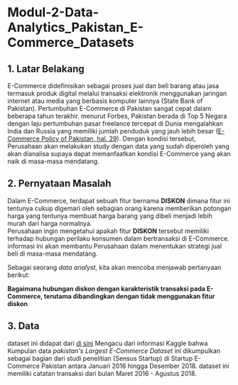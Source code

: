 # Modul-2-Data-Analytics_Pakistan_E-Commerce_Datasets
## **1. Latar Belakang**
E-Commerce didefinisikan sebagai proses jual dan beli barang atau jasa termasuk produk digital melalui transaksi elektronik menggunakan jaringan internet atau media yang berbasis komputer lainnya (State Bank of Pakistan). Pertumbuhan E-Commerce di Pakistan sangat cepat dalam beberapa tahun terakhir. menurut Forbes, Pakistan berada di Top 5 Negara dengan laju pertumbuhan pasar freelance tercepat di Dunia mengalahkan India dan Russia yang memiliki jumlah penduduk yang jauh lebih besar ([E-Commerce Policy of Pakistan, hal. 29](https://www.commerce.gov.pk/wp-content/uploads/2019/11/e-Commerce_Policy_of_Pakistan_Web.pdf)). Dengan kondisi tersebut, Perusahaan akan melakukan study dengan data yang sudah diperoleh yang akan dianalisa supaya dapat memanfaatkan kondisi E-Commerce yang akan naik di masa-masa mendatang. 

## **2. Pernyataan Masalah**
Dalam E-Commerce, terdapat sebuah fitur bernama **DISKON** dimana fitur ini tentunya cukup digemari oleh sebagian orang karena memberikan potongan harga yang tentunya membuat harga barang yang dibeli menjadi lebih murah dari harga normalnya.<br>
Perusahaan ingin mengetahui apakah fitur **DISKON** tersebut memiliki terhadap hubungan perilaku konsumen dalam bertransaksi di E-Commerce. informasi ini akan membantu Perusahaan dalam menentukan strategi jual beli di masa-masa mendatang.<br>

Sebagai seorang *data analyst*, kita akan mencoba menjawab pertanyaan berikut:

**Bagaimana hubungan diskon dengan karakteristik transaksi pada E-Commerce, terutama dibandingkan dengan tidak menggunakan fitur diskon**

## **3. Data**

dataset ini didapat dari [di sini](https://www.kaggle.com/datasets/zusmani/pakistans-largest-ecommerce-dataset)
Mengacu dari informasi Kaggle bahwa Kumpulan data *pakistan's Largest E-Commerce Dataset* ini dikumpulkan sebagai bagian dari studi penelitian (Sensus Startup) di Startup E-Commerce Pakistan antara Januari 2016 hingga Desember 2018.
dataset ini memiliki catatan transaksi dari bulan Maret 2016 - Agustus 2018.
